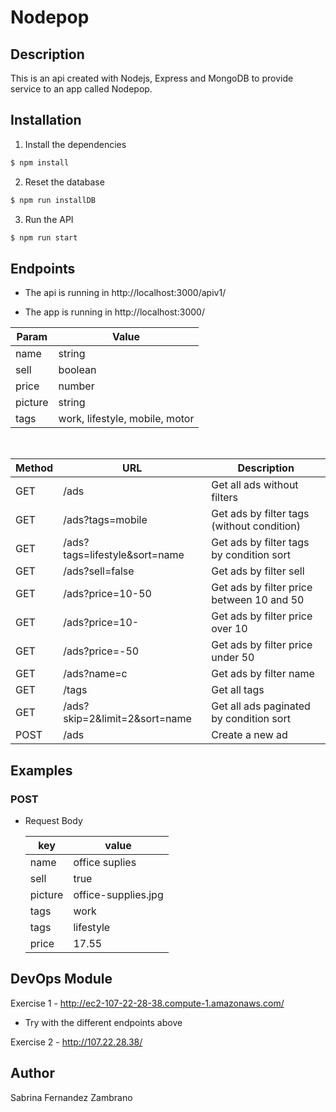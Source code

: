 # Nodepop

## Description
This is an api created with Nodejs, Express and MongoDB to provide service to an app called Nodepop.

## Installation

1. Install the dependencies
```sh
$ npm install
```
2. Reset the database
```sh
$ npm run installDB
```
3. Run the API
```sh
$ npm run start
```

## Endpoints

- The api is running in http://localhost:3000/apiv1/

- The app is running in http://localhost:3000/

| Param | Value |
| ----- | ----- |
| name | string |
| sell | boolean |
| price | number |
| picture | string |
| tags | work, lifestyle, mobile, motor

&nbsp;

| Method | URL | Description
| ------ | ------ | ------ |
| GET | /ads | Get all ads without filters
| GET | /ads?tags=mobile | Get ads by filter tags (without condition)
| GET | /ads?tags=lifestyle&sort=name | Get ads by filter tags by condition sort
| GET | /ads?sell=false | Get ads by filter sell |
| GET | /ads?price=10-50 | Get ads by filter price between 10 and 50
| GET | /ads?price=10- | Get ads by filter price over 10
| GET | /ads?price=-50 | Get ads by filter price under 50
| GET | /ads?name=c | Get ads by filter name |
| GET | /tags | Get all tags | 
| GET | /ads?skip=2&limit=2&sort=name | Get all ads paginated by condition sort
| POST | /ads | Create a new ad |


## Examples

### POST
- Request Body

    | key | value |
    | ----- | ----- |
    | name | office suplies |
    | sell | true |
    | picture | office-supplies.jpg |
    | tags | work |
    | tags | lifestyle |
    | price | 17.55 |
   
## DevOps Module

Exercise 1 - http://ec2-107-22-28-38.compute-1.amazonaws.com/
* Try with the different endpoints above

Exercise 2 - http://107.22.28.38/

## Author
Sabrina Fernandez Zambrano



